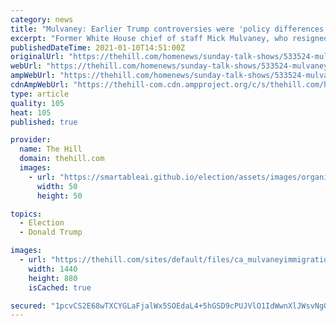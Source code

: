 ```yaml
---
category: news
title: "Mulvaney: Earlier Trump controversies were 'policy differences' or 'stylistic,' but 'Wednesday was existential'"
excerpt: "Former White House chief of staff Mick Mulvaney, who resigned as envoy to Northern Ireland over President Trump’s handling of the deadly riot at the U.S."
publishedDateTime: 2021-01-10T14:51:00Z
originalUrl: "https://thehill.com/homenews/sunday-talk-shows/533524-mulvaney-earlier-trump-controversies-were-policy-or-stylistic-but"
webUrl: "https://thehill.com/homenews/sunday-talk-shows/533524-mulvaney-earlier-trump-controversies-were-policy-or-stylistic-but"
ampWebUrl: "https://thehill.com/homenews/sunday-talk-shows/533524-mulvaney-earlier-trump-controversies-were-policy-or-stylistic-but?amp"
cdnAmpWebUrl: "https://thehill-com.cdn.ampproject.org/c/s/thehill.com/homenews/sunday-talk-shows/533524-mulvaney-earlier-trump-controversies-were-policy-or-stylistic-but?amp"
type: article
quality: 105
heat: 105
published: true

provider:
  name: The Hill
  domain: thehill.com
  images:
    - url: "https://smartableai.github.io/election/assets/images/organizations/thehill.com-50x50.jpg"
      width: 50
      height: 50

topics:
  - Election
  - Donald Trump

images:
  - url: "https://thehill.com/sites/default/files/ca_mulvaneyimmigration_022020getty.jpg"
    width: 1440
    height: 880
    isCached: true

secured: "1pcvCS2E68wTXCYGLaFjalWx5SOEdaL4+5hGSD9cPUJVlO1IdWwnXlJWsvNgQ3rer0mz5BpD3ByLyCCBjviunsUjhYu+Rb5jjENT3xraul/o5/r9EsjyIryGhXQVlFoxW8e4m6ZGNBKgjfSh2LgF2cXk9bhmCjqO0fFTTqqE4RcqMI59aKkphKRBYLyHtNpU5Tbecg8HNKLKNYCBEAQm/Ou2qur/jIvxuVDmhK4bjG+KfbrVBjB6xhCvCHiidQBgC00GuFxJ8unaOJe0w9II+erx5LukjF3VbzL9JZXe/3xjKZPda1C2ggVt8mqWkIH0AKT6D8tMhP64pAlPfwsXXFQwDS5ehWII8C7qQxg3cuc=;scEhT19bLqmVbcXDpnrifA=="
---
```


